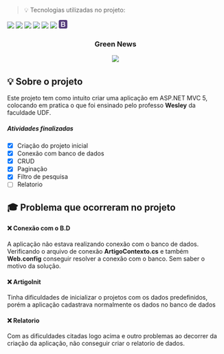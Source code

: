> 💡 Tecnologias utilizadas no projeto:

<code><img height="20" src="https://img.icons8.com/color/452/visual-studio.png"></code>
<code><img height="20" src="https://docs.microsoft.com/pt-br/windows/images/csharp-logo.png"></code>
<code><img height="20" src="https://qwertyseo.com/wp-content/uploads/2017/05/67e4dee31014593770dfcd064e9faf24a982881c.png"></code>
<code><img height="20" src="https://upload.wikimedia.org/wikipedia/commons/thumb/9/97/Sqlite-square-icon.svg/1200px-Sqlite-square-icon.svg.png"></code>
<code><img height="20" src="https://user-images.githubusercontent.com/30186107/29488525-f55a69d0-84da-11e7-8a39-5476f663b5eb.png"></code>
<code><img height="20" src="https://flanp.com/images/jquery-logo.png"></code>
<code><img height="20" src="https://raw.githubusercontent.com/github/explore/80688e429a7d4ef2fca1e82350fe8e3517d3494d/topics/bootstrap/bootstrap.png"></code>

<div align="center">
    <h3>Green News</h3>
    <img  src="https://cdn.discordapp.com/attachments/384754969800212480/774011200199196683/unknown.png">
</div>


## 💡 Sobre o projeto

Este projeto tem como intuito criar uma aplicação em ASP.NET MVC 5, colocando em pratica o que foi ensinado pelo professo **Wesley** da faculdade UDF.


##### Atividades finalizadas

- [x] Criação do projeto inicial  
- [x] Conexão com banco de dados  
- [x] CRUD
- [x] Paginação
- [x] Filtro de pesquisa
- [ ] Relatorio  

## :mortar_board: Problema que ocorreram no projeto
#### :x: Conexão com o B.D
A aplicação não estava realizando conexão com o banco de dados. Verificando o arquivo de conexão **ArtigoContexto.cs** e também **Web.config** conseguir resolver a conexão com o banco. Sem saber o motivo da solução. 

#### :x: ArtigoInit
Tinha dificuldades de inicializar o projetos com os dados predefinidos, porém a aplicação cadastrava normalmente os dados no banco de dados

#### :x: Relatorio
Com as dificuldades citadas logo acima e outro problemas ao decorrer da criação da aplicação, não conseguir criar o relatorio de dados.
